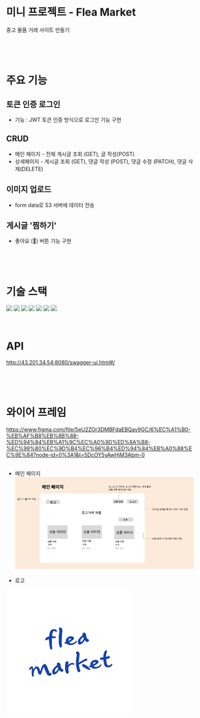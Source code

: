 # 미니 프로젝트 - Flea Market

중고 물품 거래 사이트 만들기
<br>
<br>

<br>
<br>

# 주요 기능

## 토큰 인증 로그인<br>

- 기능 : JWT 토큰 인증 방식으로 로그인 기능 구현

## CRUD

- 메인 페이지 - 전체 게시글 조회 (GET), 글 작성(POST)
- 상세페이지 - 게시글 조회 (GET), 댓글 작성 (POST), 댓글 수정 (PATCH), 댓글 삭제(DELETE)

## 이미지 업로드

- form data로 S3 서버에 데이터 전송

## 게시글 '찜하기'

- 좋아요 (💙) 버튼 기능 구현

<br>
<br>
<br>

# 기술 스택

<!-- <img src="https://img.shields.io/badge/JAVA-007396?style=for-the-badge&logo=java&logoColor=white">
<img src="https://img.shields.io/badge/Spring-6DB33F?style=for-the-badge&logo=Spring&logoColor=white">
<img src="https://img.shields.io/badge/mysql-4479A1?style=for-the-badge&logo=mysql&logoColor=white"> -->

<img src="https://img.shields.io/badge/react-61DAFB?style=for-the-badge&logo=react&logoColor=black">
<img src="https://img.shields.io/badge/Redux-764ABC?style=for-the-badge&logo=Redux&logoColor=black">

<img src="https://img.shields.io/badge/Axios-5A29E4?style=for-the-badge&logo=Axios&logoColor=black">

<img src="https://img.shields.io/badge/MUI-007FFF?style=for-the-badge&logo=MUI&logoColor=white">
<img src="https://img.shields.io/badge/styled-components-DB7093?style=for-the-badge&logo=styled-components&logoColor=white">

<img src="https://img.shields.io/badge/aws-232F3E?style=for-the-badge&logo=aws&logoColor=white">

<img src="https://img.shields.io/badge/github-181717?style=for-the-badge&logo=github&logoColor=white">

<br>
<br>
<br>

# API

http://43.201.34.54:8080/swagger-ui.html#/

<br>
<br>
<br>

# 와이어 프레임

https://www.figma.com/file/5eU2ZOr3DMBFdaEBQav9GC/6%EC%A1%B0-%EB%AF%B8%EB%8B%88-%ED%94%84%EB%A1%9C%EC%A0%9D%ED%8A%B8-%EC%99%80%EC%9D%B4%EC%96%B4%ED%94%84%EB%A0%88%EC%9E%84?node-id=0%3A1&t=5DcOY5yAwHjM3Abm-0
<br>
<br>

- 메인 페이지
  ![logo](./public/img/mainpage.png)
  <br>
  <br>
- 로고

![logo](./public/img/fleamarket2.png)
